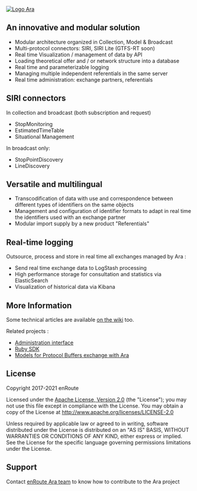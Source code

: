 [![Logo Ara](https://bitbucket.org/repo/d6Abpo8/images/925946015-Logo%20Ara.png)](https://enroute.mobi/produits/ara/)

## An innovative and modular solution

* Modular architecture organized in Collection, Model & Broadcast
* Multi-protocol connectors: SIRI, SIRI Lite (GTFS-RT soon)
* Real time Visualization / management of data by API
* Loading theoretical offer and / or network structure into a database
* Real time and parameterizable logging
* Managing multiple independent referentials in the same server
* Real time administration: exchange partners, referentials

## SIRI connectors

In collection and broadcast (both subscription and request)

* StopMonitoring
* EstimatedTimeTable
* Situational Management

In broadcast only:

* StopPointDiscovery
* LineDiscovery

## Versatile and multilingual

* Transcodification of data with use and correspondence between different types of identifiers on the same objects
* Management and configuration of identifier formats to adapt in real time the identifiers used with an exchange partner
* Modular import supply by a new product "Referentials"

## Real-time logging

Outsource, process and store in real time all exchanges managed by Ara :

* Send real time exchange data to LogStash processing
* High performance storage for consultation and statistics via ElasticSearch
* Visualization of historical data via Kibana

## More Information

Some technical articles are available [on the wiki](../../wiki) too.

Related projects :

* [Administration interface](https://bitbucket.org/enroute-mobi/ara-admin)
* [Ruby SDK](https://bitbucket.org/enroute-mobi/ara-ruby)
* [Models for Protocol Buffers exchange with Ara](https://bitbucket.org/enroute-mobi/ara-external-models)

## License

Copyright 2017-2021 enRoute

Licensed under the [Apache License, Version 2.0](./LICENSE) (the "License"); you may not use this file except in compliance with the License. You may obtain a copy of the License at http://www.apache.org/licenses/LICENSE-2.0

Unless required by applicable law or agreed to in writing, software distributed under the License is distributed on an "AS IS" BASIS, WITHOUT WARRANTIES OR CONDITIONS OF ANY KIND, either express or implied. See the License for the specific language governing permissions limitations under the License.

## Support

Contact [enRoute Ara team](mailto:contact@enroute.mobi) to know how to contribute to the Ara project

